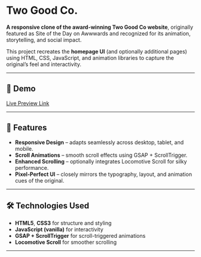 # Two Good Co.
**A responsive clone of the award-winning Two Good Co website**, originally featured as Site of the Day on Awwwards and recognized for its animation, storytelling, and social impact.

This project recreates the **homepage UI** (and optionally additional pages) using HTML, CSS, JavaScript, and animation libraries to capture the original’s feel and interactivity.

---

## 🚀 Demo

[Live Preview Link](https://skmdjeesan.github.io/Two-Good-Co/)

---

## 📌 Features

- **Responsive Design** – adapts seamlessly across desktop, tablet, and mobile.  
- **Scroll Animations** – smooth scroll effects using GSAP + ScrollTrigger.  
- **Enhanced Scrolling** – optionally integrates Locomotive Scroll for silky performance.  
- **Pixel‑Perfect UI** – closely mirrors the typography, layout, and animation cues of the original.

---

## 🛠️ Technologies Used

- **HTML5**, **CSS3** for structure and styling  
- **JavaScript (vanilla)** for interactivity  
- **GSAP + ScrollTrigger** for scroll-triggered animations  
- **Locomotive Scroll** for smoother scrolling  

---
